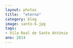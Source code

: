 ```yaml
---
layout: photos
title:  "eterno"
category: blog
image: santo-6.jpg
tags:
- Vila Real de Santo António
ano: 2014
---
```




